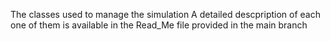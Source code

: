 The classes used to manage the simulation
A detailed descpription of each one of them is available in the Read_Me file provided in the main branch
